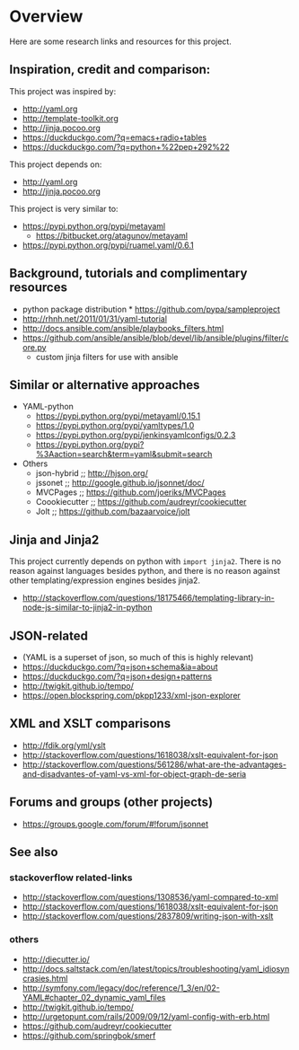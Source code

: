 # Overview

Here are some research links and resources for this project.

## Inspiration, credit and comparison:

This project was inspired by: 

* http://yaml.org
* http://template-toolkit.org
* http://jinja.pocoo.org
* https://duckduckgo.com/?q=emacs+radio+tables
* https://duckduckgo.com/?q=python+%22pep+292%22

This project depends on:

* http://yaml.org
* http://jinja.pocoo.org

This project is very similar to:

* https://pypi.python.org/pypi/metayaml
    * https://bitbucket.org/atagunov/metayaml
* https://pypi.python.org/pypi/ruamel.yaml/0.6.1

## Background, tutorials and complimentary resources
* python package distribution
      * https://github.com/pypa/sampleproject
* http://rhnh.net/2011/01/31/yaml-tutorial
* http://docs.ansible.com/ansible/playbooks_filters.html
* https://github.com/ansible/ansible/blob/devel/lib/ansible/plugins/filter/core.py
  * custom jinja filters for use with ansible

## Similar or alternative approaches 
* YAML-python
   * https://pypi.python.org/pypi/metayaml/0.15.1
   * https://pypi.python.org/pypi/yamltypes/1.0
   * https://pypi.python.org/pypi/jenkinsyamlconfigs/0.2.3
   * https://pypi.python.org/pypi?%3Aaction=search&term=yaml&submit=search
* Others
   * json-hybrid ;; http://hjson.org/
   * jssonet ;; http://google.github.io/jsonnet/doc/
   * MVCPages ;; https://github.com/joeriks/MVCPages
   * Coookiecutter ;; https://github.com/audreyr/cookiecutter
   * Jolt ;; https://github.com/bazaarvoice/jolt

## Jinja and Jinja2

This project currently depends on python with `import jinja2`. 
There is no reason against languages besides python, and there is no reason against other templating/expression engines besides jinja2.

* http://stackoverflow.com/questions/18175466/templating-library-in-node-js-similar-to-jinja2-in-python

## JSON-related

* (YAML is a superset of json, so much of this is highly relevant)
* https://duckduckgo.com/?q=json+schema&ia=about
* https://duckduckgo.com/?q=json+design+patterns
* http://twigkit.github.io/tempo/
* https://open.blockspring.com/pkpp1233/xml-json-explorer

## XML and XSLT comparisons

* http://fdik.org/yml/yslt
* http://stackoverflow.com/questions/1618038/xslt-equivalent-for-json
* http://stackoverflow.com/questions/561286/what-are-the-advantages-and-disadvantes-of-yaml-vs-xml-for-object-graph-de-seria

## Forums and groups (other projects)

* https://groups.google.com/forum/#!forum/jsonnet

## See also

### stackoverflow related-links

* http://stackoverflow.com/questions/1308536/yaml-compared-to-xml
* http://stackoverflow.com/questions/1618038/xslt-equivalent-for-json
* http://stackoverflow.com/questions/2837809/writing-json-with-xslt

### others
* http://diecutter.io/
* http://docs.saltstack.com/en/latest/topics/troubleshooting/yaml_idiosyncrasies.html
* http://symfony.com/legacy/doc/reference/1_3/en/02-YAML#chapter_02_dynamic_yaml_files
* http://twigkit.github.io/tempo/
* http://urgetopunt.com/rails/2009/09/12/yaml-config-with-erb.html
* https://github.com/audreyr/cookiecutter
* https://github.com/springbok/smerf


